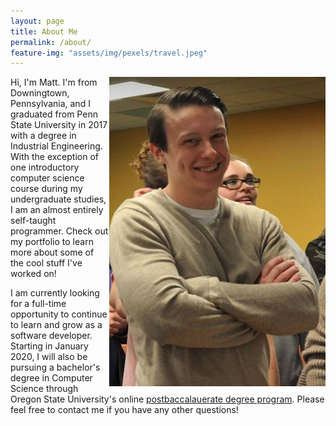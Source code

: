 ```yaml
---
layout: page
title: About Me
permalink: /about/
feature-img: "assets/img/pexels/travel.jpeg"
---
```

<img align="right" src="../assets/img/me2.png"/>

Hi, I'm Matt. I'm from Downingtown, Pennsylvania, and I graduated from Penn State University in 2017 with a degree in Industrial Engineering. With the exception of one introductory computer science course during my undergraduate studies, I am an almost entirely self-taught programmer. Check out my portfolio to learn more about some of the cool stuff I've worked on!

I am currently looking for a full-time opportunity to continue to learn and grow as a software developer. Starting in January 2020, I will also be pursuing a bachelor's degree in Computer Science through Oregon State University's online [postbaccalauerate degree program](http://eecs.oregonstate.edu/academic/online-cs-postbacc). Please feel free to contact me if you have any other questions!